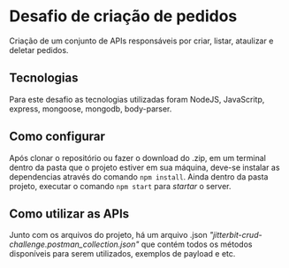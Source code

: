 # Desafio de criação de pedidos
Criação de um conjunto de APIs responsáveis por criar, listar, ataulizar e deletar pedidos. 

## Tecnologias
Para este desafio as tecnologias utilizadas foram NodeJS, JavaScritp, express, mongoose, mongodb, body-parser. 

## Como configurar
Após clonar o repositório ou fazer o download do .zip, em um terminal dentro da pasta que o projeto estiver em sua máquina, deve-se instalar as dependencias através do comando ```npm install```. 
Ainda dentro da pasta projeto, executar o comando ```npm start``` para _startar_ o server. 

## Como utilizar as APIs 
Junto com os arquivos do projeto, há um arquivo .json _"jitterbit-crud-challenge.postman_collection.json"_ que contém todos os métodos disponíveis para serem utilizados, exemplos de payload e etc. 
